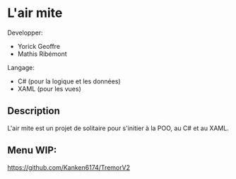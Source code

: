 # L'air mite
Developper:
- Yorick Geoffre
- Mathis Ribémont

Langage:
- C# (pour la logique et les données)
- XAML (pour les vues)

## Description
L'air mite est un projet de solitaire pour s'initier à la POO, au C# et au XAML.

## Menu WIP:
https://github.com/Kanken6174/TremorV2

